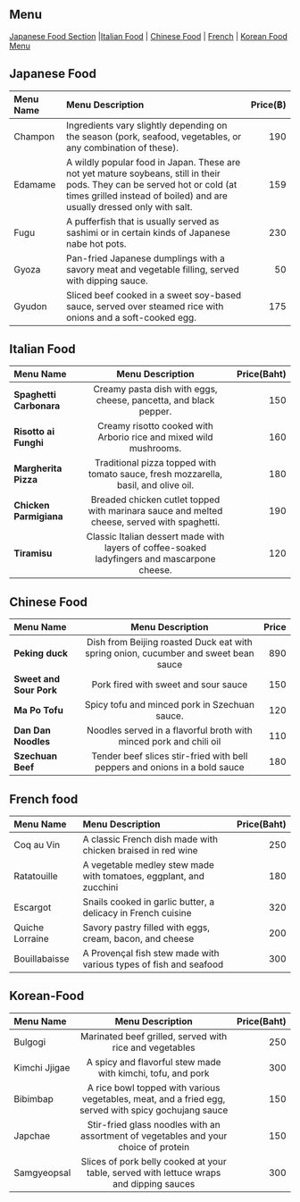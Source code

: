 ## Menu

[Japanese Food Section](#japanese-food) |[Italian Food](#italian-food) | [Chinese Food](#chinese-food) | [French](#French-food) | [Korean Food Menu](#Korean-Food)

## Japanese Food

| Menu Name |                                                                                          Menu Description                                                                                           | Price(฿) |
|:----------|:---------------------------------------------------------------------------------------------------------------------------------------------------------------------------------------------------|---------:|
| Champon   | Ingredients vary slightly depending on the season (pork, seafood, vegetables, or any combination of these).                                             |      190 |
| Edamame   | A wildly popular food in Japan. These are not yet mature soybeans, still in their pods. They can be served hot or cold (at times grilled instead of boiled) and are usually dressed only with salt. |      159 |
| Fugu      | A pufferfish that is usually served as sashimi or in certain kinds of Japanese nabe hot pots.                                                    |      230 |
| Gyoza     | Pan-fried Japanese dumplings with a savory meat and vegetable filling, served with dipping sauce.                             |       50 |
| Gyudon    | Sliced beef cooked in a sweet soy-based sauce, served over steamed rice with onions and a soft-cooked egg.                     |      175 |

## Italian Food
| Menu Name      |                                 Menu Description                                  | Price(Baht)|
| :---        |:---------------------------------------------------------------------------------:|-------------:|
| **Spaghetti Carbonara**   |Creamy pasta dish with eggs, cheese, pancetta, and black pepper.|          150 |
| **Risotto ai Funghi**   |Creamy risotto cooked with Arborio rice and mixed wild mushrooms.|          160 |
| **Margherita Pizza**   |Traditional pizza topped with tomato sauce, fresh mozzarella, basil, and olive oil.|          180 |
| **Chicken Parmigiana**  |Breaded chicken cutlet topped with marinara sauce and melted cheese, served with spaghetti.|          190 |
| **Tiramisu**   |Classic Italian dessert made with layers of coffee-soaked ladyfingers and mascarpone cheese.|          120 |


## Chinese Food
| Menu Name               |                                   Menu Description                                   | Price |
|:------------------------|:------------------------------------------------------------------------------------:|------:|
| **Peking duck**         | Dish from Beijing roasted Duck  eat with spring onion, cucumber and sweet bean sauce |   890 |
| **Sweet and Sour Pork** |                         Pork fired with sweet and sour sauce                         |   150 |
| **Ma Po Tofu**          |                    Spicy tofu and minced pork in Szechuan sauce.                     |   120 |
| **Dan Dan Noodles**     |          Noodles served in a flavorful broth with minced pork and chili oil          |   110 |
| **Szechuan Beef**       |     Tender beef slices stir-fried with bell peppers and onions in a bold sauce       |   180 |


## French food
| Menu Name         | Menu Description                                                   | Price(Baht)|
|:------------------|:-------------------------------------------------------------------|---------:|
| Coq au Vin        | A classic French dish made with chicken braised in red wine        |      250 |
| Ratatouille       | A vegetable medley stew made with tomatoes, eggplant, and zucchini |      180 |
| Escargot          | Snails cooked in garlic butter, a delicacy in French cuisine       |      320 |
| Quiche Lorraine   | Savory pastry filled with eggs, cream, bacon, and cheese           |      200 |
| Bouillabaisse     | A Provençal fish stew made with various types of fish and seafood  |      300 |


## Korean-Food

| Menu Name     |                                           Menu Description                                           | Price(Baht) |
|:--------------|:----------------------------------------------------------------------------------------------------:|------------:|
| Bulgogi       |                       Marinated beef grilled, served with rice and vegetables                        |         250 |
| Kimchi Jjigae |                     A spicy and flavorful stew made with kimchi, tofu, and pork                      |         300 |
| Bibimbap      | A rice bowl topped with various vegetables, meat, and a fried egg, served with spicy gochujang sauce |         150 |
| Japchae       |         Stir-fried glass noodles with an assortment of vegetables and your choice of protein         |         150 |
| Samgyeopsal   |       Slices of pork belly cooked at your table, served with lettuce wraps and dipping sauces        |         300 |

